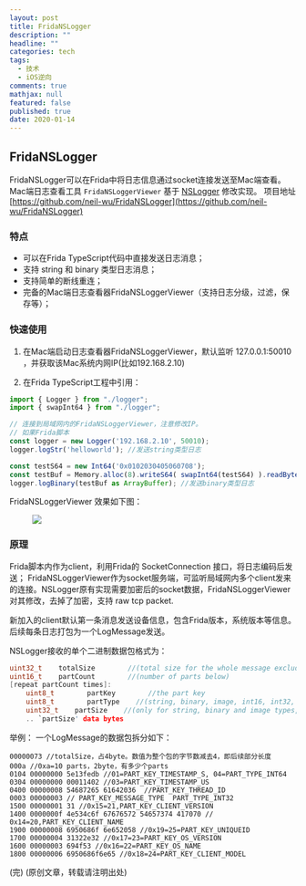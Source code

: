 ```yaml
---
layout: post
title: FridaNSLogger
description: ""
headline: ""
categories: tech
tags: 
  - 技术
  - iOS逆向
comments: true
mathjax: null
featured: false
published: true
date: 2020-01-14
---
```



## FridaNSLogger ##

FridaNSLogger可以在Frida中将日志信息通过socket连接发送至Mac端查看。
Mac端日志查看工具 `FridaNSLoggerViewer` 基于 [NSLogger](https://github.com/fpillet/NSLogger) 修改实现。
项目地址 [https://github.com/neil-wu/FridaNSLogger](https://github.com/neil-wu/FridaNSLogger)

<!--more-->  

### 特点 ###

* 可以在Frida TypeScript代码中直接发送日志消息；
* 支持 string 和 binary 类型日志消息；
* 支持简单的断线重连；
* 完备的Mac端日志查看器FridaNSLoggerViewer（支持日志分级，过滤，保存等）；


### 快速使用 ###

1. 在Mac端启动日志查看器FridaNSLoggerViewer，默认监听 127.0.0.1:50010 ，并获取该Mac系统内网IP(比如192.168.2.10)

2. 在Frida TypeScript工程中引用：
```TypeScript
import { Logger } from "./logger";
import { swapInt64 } from "./logger";

// 连接到局域网内的FridaNSLoggerViewer，注意修改IP。
// 如果Frida脚本
const logger = new Logger('192.168.2.10', 50010);
logger.logStr('helloworld'); //发送string类型日志

const testS64 = new Int64('0x0102030405060708');
const testBuf = Memory.alloc(8).writeS64( swapInt64(testS64) ).readByteArray(8);
logger.logBinary(testBuf as ArrayBuffer); //发送binary类型日志
```

FridaNSLoggerViewer 效果如下图：
<figure>
	<img src="{{ site.url }}/images/article/FridaNSLoggerViewer.png"/>
</figure>


### 原理 ###

Frida脚本内作为client，利用Frida的 SocketConnection 接口，将日志编码后发送；
FridaNSLoggerViewer作为socket服务端，可监听局域网内多个client发来的连接。NSLogger原有实现需要加密后的socket数据，FridaNSLoggerViewer对其修改，去掉了加密，支持 raw tcp packet.


新加入的client默认第一条消息发送设备信息，包含Frida版本，系统版本等信息。后续每条日志打包为一个LogMessage发送。

NSLogger接收的单个二进制数据包格式为：
``` C
uint32_t    totalSize        //(total size for the whole message excluding this 4-byte count)
uint16_t    partCount        //(number of parts below)
[repeat partCount times]:
    uint8_t        partKey        //the part key
    uint8_t        partType    //(string, binary, image, int16, int32, int64)
    uint32_t    partSize    //(only for string, binary and image types, others are implicit)
    .. `partSize' data bytes
```
举例：
一个LogMessage的数据包拆分如下：
``` Text
00000073 //totalSize，占4byte。数值为整个包的字节数减去4，即后续部分长度
000a //0xa=10 parts，2byte，有多少个parts
0104 00000000 5e13fedb //01=PART_KEY_TIMESTAMP_S, 04=PART_TYPE_INT64
0304 00000000 00011402 //03=PART_KEY_TIMESTAMP_US
0400 00000008 54687265 61642036  //PART_KEY_THREAD_ID   
0003 00000003 // PART_KEY_MESSAGE_TYPE  PART_TYPE_INT32 
1500 00000001 31 //0x15=21,PART_KEY_CLIENT_VERSION
1400 0000000f 4e534c6f 67676572 54657374 417070 // 0x14=20,PART_KEY_CLIENT_NAME 
1900 00000008 6950686f 6e652058 //0x19=25=PART_KEY_UNIQUEID
1700 00000004 31322e32 //0x17=23=PART_KEY_OS_VERSION
1600 00000003 694f53 //0x16=22=PART_KEY_OS_NAME
1800 00000006 6950686f6e65 //0x18=24=PART_KEY_CLIENT_MODEL
```

(完) 
(原创文章，转载请注明出处)
